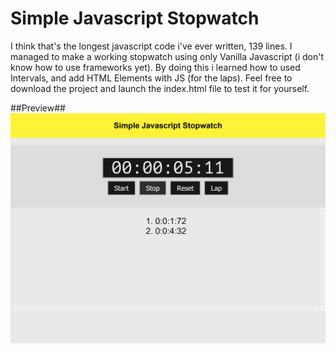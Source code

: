 # Simple Javascript Stopwatch

I think that's the longest javascript code i've ever written, 139 lines. I managed to make a working stopwatch using only Vanilla Javascript 
(i don't know how to use frameworks yet). By doing this i learned how to used Intervals, and add HTML Elements with JS (for the laps). Feel free to download the project and launch the index.html file to test it for yourself.

##Preview##
![project picture](Stopwatch.png)
